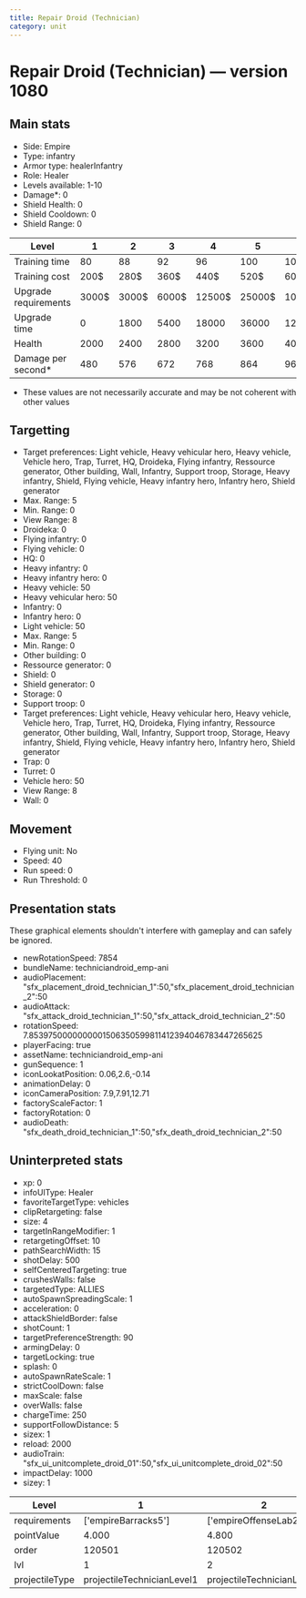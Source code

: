 ```yaml
---
title: Repair Droid (Technician)
category: unit
---
```


# Repair Droid (Technician) — version 1080

## Main stats

  * Side: Empire
  * Type: infantry
  * Armor type: healerInfantry
  * Role: Healer
  * Levels available: 1-10
  * Damage*: 0
  * Shield Health: 0
  * Shield Cooldown: 0
  * Shield Range: 0

|Level               |1    |2    |3    |4     |5     |6      |7      |8      |9       |10      |
|--------------------|-----|-----|-----|------|------|-------|-------|-------|--------|--------|
|Training time       |80   |88   |92   |96    |100   |104    |108    |112    |116     |120     |
|Training cost       |200$ |280$ |360$ |440$  |520$  |600$   |680$   |800$   |840$    |920$    |
|Upgrade requirements|3000$|3000$|6000$|12500$|25000$|100000$|160000$|320000$|1000000$|1750000$|
|Upgrade time        |0    |1800 |5400 |18000 |36000 |129600 |216000 |345600 |518400  |777600  |
|Health              |2000 |2400 |2800 |3200  |3600  |4000   |4400   |4800   |5200    |6000    |
|Damage per second*  |480  |576  |672  |768   |864   |960    |1056   |1152   |1248    |1440    |

* These values are not necessarily accurate and may be not coherent with other values

## Targetting

  * Target preferences: Light vehicle, Heavy vehicular hero, Heavy vehicle, Vehicle hero, Trap, Turret, HQ, Droideka, Flying infantry, Ressource generator, Other building, Wall, Infantry, Support troop, Storage, Heavy infantry, Shield, Flying vehicle, Heavy infantry hero, Infantry hero, Shield generator
  * Max. Range: 5
  * Min. Range: 0
  * View Range: 8
  * Droideka: 0
  * Flying infantry: 0
  * Flying vehicle: 0
  * HQ: 0
  * Heavy infantry: 0
  * Heavy infantry hero: 0
  * Heavy vehicle: 50
  * Heavy vehicular hero: 50
  * Infantry: 0
  * Infantry hero: 0
  * Light vehicle: 50
  * Max. Range: 5
  * Min. Range: 0
  * Other building: 0
  * Ressource generator: 0
  * Shield: 0
  * Shield generator: 0
  * Storage: 0
  * Support troop: 0
  * Target preferences: Light vehicle, Heavy vehicular hero, Heavy vehicle, Vehicle hero, Trap, Turret, HQ, Droideka, Flying infantry, Ressource generator, Other building, Wall, Infantry, Support troop, Storage, Heavy infantry, Shield, Flying vehicle, Heavy infantry hero, Infantry hero, Shield generator
  * Trap: 0
  * Turret: 0
  * Vehicle hero: 50
  * View Range: 8
  * Wall: 0

## Movement

  * Flying unit: No
  * Speed: 40
  * Run speed: 0
  * Run Threshold: 0

## Presentation stats

These graphical elements shouldn't interfere with gameplay and can safely be ignored.

  * newRotationSpeed: 7854
  * bundleName: techniciandroid_emp-ani
  * audioPlacement: "sfx_placement_droid_technician_1":50,"sfx_placement_droid_technician_2":50
  * audioAttack: "sfx_attack_droid_technician_1":50,"sfx_attack_droid_technician_2":50
  * rotationSpeed: 7.8539750000000001506350599811412394046783447265625
  * playerFacing: true
  * assetName: techniciandroid_emp-ani
  * gunSequence: 1
  * iconLookatPosition: 0.06,2.6,-0.14
  * animationDelay: 0
  * iconCameraPosition: 7.9,7.91,12.71
  * factoryScaleFactor: 1
  * factoryRotation: 0
  * audioDeath: "sfx_death_droid_technician_1":50,"sfx_death_droid_technician_2":50

## Uninterpreted stats

  * xp: 0
  * infoUIType: Healer
  * favoriteTargetType: vehicles
  * clipRetargeting: false
  * size: 4
  * targetInRangeModifier: 1
  * retargetingOffset: 10
  * pathSearchWidth: 15
  * shotDelay: 500
  * selfCenteredTargeting: true
  * crushesWalls: false
  * targetedType: ALLIES
  * autoSpawnSpreadingScale: 1
  * acceleration: 0
  * attackShieldBorder: false
  * shotCount: 1
  * targetPreferenceStrength: 90
  * armingDelay: 0
  * targetLocking: true
  * splash: 0
  * autoSpawnRateScale: 1
  * strictCoolDown: false
  * maxScale: false
  * overWalls: false
  * chargeTime: 250
  * supportFollowDistance: 5
  * sizex: 1
  * reload: 2000
  * audioTrain: "sfx_ui_unitcomplete_droid_01":50,"sfx_ui_unitcomplete_droid_02":50
  * impactDelay: 1000
  * sizey: 1

|Level         |1                         |2                         |3                         |4                         |5                         |6                         |7                         |8                         |9                         |10                         |
|--------------|--------------------------|--------------------------|--------------------------|--------------------------|--------------------------|--------------------------|--------------------------|--------------------------|--------------------------|---------------------------|
|requirements  |['empireBarracks5']       |['empireOffenseLab2']     |['empireOffenseLab3']     |['empireOffenseLab4']     |['empireOffenseLab5']     |['empireOffenseLab6']     |['empireOffenseLab7']     |['empireOffenseLab8']     |['empireOffenseLab9']     |['empireOffenseLab10']     |
|pointValue    |4.000                     |4.800                     |5.600                     |6.400                     |7.200                     |8.000                     |8.800                     |9.600                     |10.400                    |12.000                     |
|order         |120501                    |120502                    |120503                    |120504                    |120505                    |120506                    |120507                    |120508                    |120509                    |120510                     |
|lvl           |1                         |2                         |3                         |4                         |5                         |6                         |7                         |8                         |9                         |10                         |
|projectileType|projectileTechnicianLevel1|projectileTechnicianLevel2|projectileTechnicianLevel3|projectileTechnicianLevel4|projectileTechnicianLevel5|projectileTechnicianLevel6|projectileTechnicianLevel7|projectileTechnicianLevel8|projectileTechnicianLevel9|projectileTechnicianLevel10|

